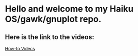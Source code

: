 # Hello and welcome to my Haiku OS/gawk/gnuplot repo.
## Here is the link to the videos:
[How-to Videos](https://youtube.com/playlist?list=PLnBliEe9L8533D_kP4YQrrZgXa8dbFQw4&si=E0kSnFKBLAmDzJ_E)

